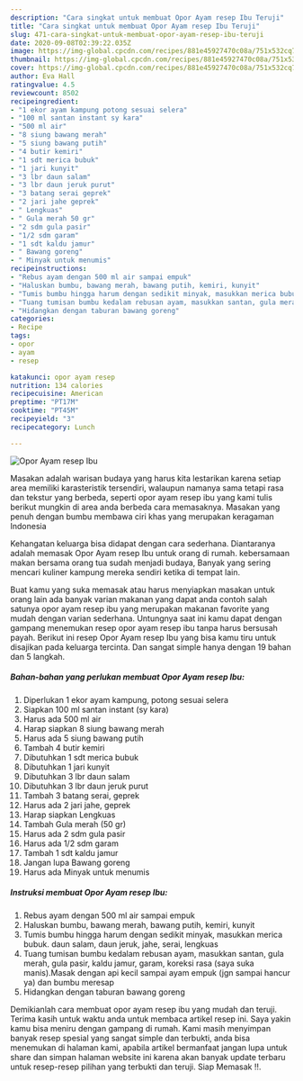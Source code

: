 ```yaml
---
description: "Cara singkat untuk membuat Opor Ayam resep Ibu Teruji"
title: "Cara singkat untuk membuat Opor Ayam resep Ibu Teruji"
slug: 471-cara-singkat-untuk-membuat-opor-ayam-resep-ibu-teruji
date: 2020-09-08T02:39:22.035Z
image: https://img-global.cpcdn.com/recipes/881e45927470c08a/751x532cq70/opor-ayam-resep-ibu-foto-resep-utama.jpg
thumbnail: https://img-global.cpcdn.com/recipes/881e45927470c08a/751x532cq70/opor-ayam-resep-ibu-foto-resep-utama.jpg
cover: https://img-global.cpcdn.com/recipes/881e45927470c08a/751x532cq70/opor-ayam-resep-ibu-foto-resep-utama.jpg
author: Eva Hall
ratingvalue: 4.5
reviewcount: 8502
recipeingredient:
- "1 ekor ayam kampung potong sesuai selera"
- "100 ml santan instant sy kara"
- "500 ml air"
- "8 siung bawang merah"
- "5 siung bawang putih"
- "4 butir kemiri"
- "1 sdt merica bubuk"
- "1 jari kunyit"
- "3 lbr daun salam"
- "3 lbr daun jeruk purut"
- "3 batang serai geprek"
- "2 jari jahe geprek"
- " Lengkuas"
- " Gula merah 50 gr"
- "2 sdm gula pasir"
- "1/2 sdm garam"
- "1 sdt kaldu jamur"
- " Bawang goreng"
- " Minyak untuk menumis"
recipeinstructions:
- "Rebus ayam dengan 500 ml air sampai empuk"
- "Haluskan bumbu, bawang merah, bawang putih, kemiri, kunyit"
- "Tumis bumbu hingga harum dengan sedikit minyak, masukkan merica bubuk. daun salam, daun jeruk, jahe, serai, lengkuas"
- "Tuang tumisan bumbu kedalam rebusan ayam, masukkan santan, gula merah, gula pasir, kaldu jamur, garam, koreksi rasa (saya suka manis).Masak dengan api kecil sampai ayam empuk (jgn sampai hancur ya) dan bumbu meresap"
- "Hidangkan dengan taburan bawang goreng"
categories:
- Recipe
tags:
- opor
- ayam
- resep

katakunci: opor ayam resep 
nutrition: 134 calories
recipecuisine: American
preptime: "PT17M"
cooktime: "PT45M"
recipeyield: "3"
recipecategory: Lunch

---
```



![Opor Ayam resep Ibu](https://img-global.cpcdn.com/recipes/881e45927470c08a/751x532cq70/opor-ayam-resep-ibu-foto-resep-utama.jpg)

Masakan adalah warisan budaya yang harus kita lestarikan karena setiap area memiliki karasteristik tersendiri, walaupun namanya sama tetapi rasa dan tekstur yang berbeda, seperti opor ayam resep ibu yang kami tulis berikut mungkin di area anda berbeda cara memasaknya. Masakan yang penuh dengan bumbu membawa ciri khas yang merupakan keragaman Indonesia



Kehangatan keluarga bisa didapat dengan cara sederhana. Diantaranya adalah memasak Opor Ayam resep Ibu untuk orang di rumah. kebersamaan makan bersama orang tua sudah menjadi budaya, Banyak yang sering mencari kuliner kampung mereka sendiri ketika di tempat lain.

Buat kamu yang suka memasak atau harus menyiapkan masakan untuk orang lain ada banyak varian makanan yang dapat anda contoh salah satunya opor ayam resep ibu yang merupakan makanan favorite yang mudah dengan varian sederhana. Untungnya saat ini kamu dapat dengan gampang menemukan resep opor ayam resep ibu tanpa harus bersusah payah.
Berikut ini resep Opor Ayam resep Ibu yang bisa kamu tiru untuk disajikan pada keluarga tercinta. Dan sangat simple hanya dengan 19 bahan dan 5 langkah.


<!--inarticleads1-->

##### Bahan-bahan yang perlukan membuat Opor Ayam resep Ibu:

1. Diperlukan 1 ekor ayam kampung, potong sesuai selera
1. Siapkan 100 ml santan instant (sy kara)
1. Harus ada 500 ml air
1. Harap siapkan 8 siung bawang merah
1. Harus ada 5 siung bawang putih
1. Tambah 4 butir kemiri
1. Dibutuhkan 1 sdt merica bubuk
1. Dibutuhkan 1 jari kunyit
1. Dibutuhkan 3 lbr daun salam
1. Dibutuhkan 3 lbr daun jeruk purut
1. Tambah 3 batang serai, geprek
1. Harus ada 2 jari jahe, geprek
1. Harap siapkan  Lengkuas
1. Tambah  Gula merah (50 gr)
1. Harus ada 2 sdm gula pasir
1. Harus ada 1/2 sdm garam
1. Tambah 1 sdt kaldu jamur
1. Jangan lupa  Bawang goreng
1. Harus ada  Minyak untuk menumis




<!--inarticleads2-->

##### Instruksi membuat  Opor Ayam resep Ibu:

1. Rebus ayam dengan 500 ml air sampai empuk
1. Haluskan bumbu, bawang merah, bawang putih, kemiri, kunyit
1. Tumis bumbu hingga harum dengan sedikit minyak, masukkan merica bubuk. daun salam, daun jeruk, jahe, serai, lengkuas
1. Tuang tumisan bumbu kedalam rebusan ayam, masukkan santan, gula merah, gula pasir, kaldu jamur, garam, koreksi rasa (saya suka manis).Masak dengan api kecil sampai ayam empuk (jgn sampai hancur ya) dan bumbu meresap
1. Hidangkan dengan taburan bawang goreng




Demikianlah cara membuat opor ayam resep ibu yang mudah dan teruji. Terima kasih untuk waktu anda untuk membaca artikel resep ini. Saya yakin kamu bisa meniru dengan gampang di rumah. Kami masih menyimpan banyak resep spesial yang sangat simple dan terbukti, anda bisa menemukan di halaman kami, apabila artikel bermanfaat jangan lupa untuk share dan simpan halaman website ini karena akan banyak update terbaru untuk resep-resep pilihan yang terbukti dan teruji. Siap Memasak !!. 
